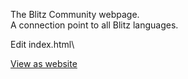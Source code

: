 The Blitz Community webpage.\
A connection point to all Blitz languages.

Edit index.html\

[View as website](https://blitz-community.github.io/web)
